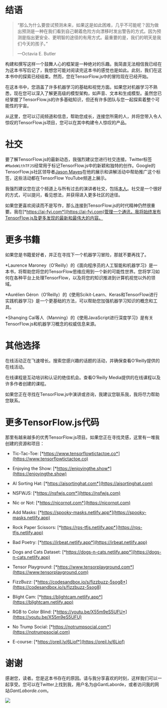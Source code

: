 # 结语

> “那么为什么要尝试预测未来，如果这是如此困难，几乎不可能呢？因为做出预测是一种在我们看到自己朝着危险方向漂移时发出警告的方式。因为预测是指出更安全、更明智的途径的有用方式。最重要的是，我们的明天是我们今天的孩子。”
> 
> —Octavia E. Butler

构建和撰写这样一个鼓舞人心的框架是一种绝对的乐趣。我简直无法相信我已经在为这本书写后记了，我想您可能对阅读完这本书的感觉也是如此。此刻，我们在这本书中的探索已经结束。然而，您在TensorFlow.js中的冒险现在已经开始。

在这本书中，您涵盖了许多机器学习的基础和视觉方面。如果您对机器学习不熟悉，现在您可以深入了解更高级的模型架构，如声音、文本和生成模型。虽然您已经掌握了TensorFlow.js的许多基础知识，但还有许多团队与您一起探索着整个可能性的宇宙。

从这里，您可以订阅频道和信息，帮助您成长，连接您所需的人，并将您带入令人惊叹的TensorFlow.js项目，您可以在其中构建令人惊叹的产品。

# 社交

要了解TensorFlow.js的最新动态，我强烈建议您进行社交连接。Twitter标签`#MadeWithTFJS`经常用于标记TensorFlow.js中的新颖和独特的创作。Google的TensorFlow.js社区领导者[Jason Mayes](https://twitter.com/jason_mayes)在他的展示和讲解活动中帮助推广这个标签，这些活动都在TensorFlow YouTube频道上展示。

我强烈建议您在这个频道上与所有过去的演讲者社交，包括[本人](https://twitter.com/GantLaborde)。社交是一个很好的方式，可以提问，看见想法，并获得进入更多社区的途径。

如果您更喜欢阅读而不是写作，那么连接到TensorFlow.js的时代精神仍然很重要。我在[*https://ai-fyi.com*](https://ai-fyi.com)管理一个通讯，我将始终发布TensorFlow.js及更多发现的最新和最伟大的内容。

# 更多书籍

如果您是书籍爱好者，并正在寻找下一个机器学习冒险，那就不要再找了。

*Laurence Maroney（O’Reilly）的《面向程序员的人工智能和机器学习》是一本书，将帮助您将您的TensorFlow思维应用到一个新的可能性世界。您将学习如何在各种平台上处理TensorFlow，以及将您的知识推进到计算机视觉以外的领域。

*Aurélien Géron（O’Reilly）的《使用Scikit-Learn、Keras和TensorFlow进行实践机器学习》是一个更基础的方法，可以帮助您加强机器学习知识的概念和工具。

*Shanqing Cai等人（Manning）的《使用JavaScript进行深度学习》是有关TensorFlow.js和机器学习概念的权威信息来源。

# 其他选择

在线活动正在飞速增长。搜索您感兴趣的话题的活动，并确保查看O’Reilly提供的在线活动。

在线课程是互动培训和认证的绝佳机会。查看O’Reilly Media提供的在线课程以及许多作者创建的课程。

如果您正在寻找在TensorFlow.js中演讲或咨询，我建议您联系我，我将尽力帮助您联系。

# 更多TensorFlow.js代码

那里有越来越多的优秀TensorFlow.js项目。如果您正在寻找灵感，这里有一堆我创建的资源和项目：

+   Tic-Tac-Toe: [*https://www.tensorflowtictactoe.co*](https://www.tensorflowtictactoe.co)

+   Enjoying the Show: [*https://enjoyingthe.show*](https://enjoyingthe.show)

+   AI Sorting Hat: [*https://aisortinghat.com*](https://aisortinghat.com)

+   NSFWJS: [*https://nsfwjs.com*](https://nsfwjs.com)

+   Nic or Not: [*https://nicornot.com*](https://nicornot.com)

+   Add Masks: [*https://spooky-masks.netlify.app*](https://spooky-masks.netlify.app)

+   Rock Paper Scissors: [*https://rps-tfjs.netlify.app*](https://rps-tfjs.netlify.app)

+   Bad Poetry: [*https://irbeat.netlify.app*](https://irbeat.netlify.app)

+   Dogs and Cats Dataset: [*https://dogs-n-cats.netlify.app*](https://dogs-n-cats.netlify.app)

+   Tensor Playground: [*https://www.tensorplayground.com*](https://www.tensorplayground.com)

+   FizzBuzz: [*https://codesandbox.io/s/fizzbuzz-5sog8*](https://codesandbox.io/s/fizzbuzz-5sog8)

+   Blight Cam: [*https://blightcam.netlify.app*](https://blightcam.netlify.app)

+   RGB to Color Blind: [*https://youtu.be/X55m9eS5UFU*](https://youtu.be/X55m9eS5UFU)

+   No Trump Social: [*https://notrumpsocial.com*](https://notrumpsocial.com)

+   E-course: [*https://oreil.ly/6Liof*](https://oreil.ly/6Liof)

# 谢谢

感谢您，读者。您是这本书存在的原因。请与我分享喜欢的时刻，这样我们可以一起享受。您可以在Twitter上找到我，用户名为@GantLaborde，或者访问我的网站*GantLaborde.com*。

![](assets/gant_twitter.png)
